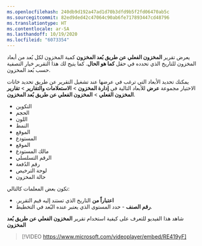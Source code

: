 ```yaml
---
ms.openlocfilehash: 240db9d192a47ad1d70b3dfd9b5f2fd06470ab5c
ms.sourcegitcommit: 82ed9ded42c47064c90ab6fe717893447cd48796
ms.translationtype: HT
ms.contentlocale: ar-SA
ms.lasthandoff: 10/19/2020
ms.locfileid: "6073354"
---
```

يعرض تقرير **المخزون الفعلي عن طريق بُعد المخزون** كمية المخزون لكل بُعد من أبعاد المخزون للتاريخ الذي تحدده في حقل **كما هو الحال‬**. كما يتيح لك هذا التقرير خيار التصفية حسب بُعد المخزون.

يمكنك تحديد الأبعاد التي ترغب في عرضها عند تشغيل التقرير عن طريق تحديد خانات الاختيار مجموعة **عرض** للأبعاد التالية في **إدارة المخزون** > **الاستعلامات والتقارير** > **تقارير المخزون الفعلي** > **المخزون الفعلي عن طريق بُعد المخزون**.

- التكوين
- الحجم
- اللون
- النمط
- الموقع
- المستودع
- الموقع
- مالك المستودع
- الرقم التسلسلي
- رقم الدُفعة
- لوحة الترخيص
- حالة المخزون

تكون بعض المعلمات كالتالي: 

- **‏‫اعتباراً من** التاريخ الذي تستند إليه قيم التقرير.
- **رقم الصنف** - حدد المستوى الذي يعتبر عنده البُعد في التخطيط. 

شاهد هذا الفيديو للتعرف على كيفية استخدام تقرير **المخزون الفعلي عن طريق بُعد المخزون**

 > [!VIDEO https://www.microsoft.com/videoplayer/embed/RE419yF]



